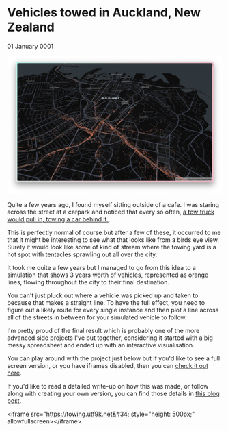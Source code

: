 # Vehicles towed in Auckland, New Zealand
01 January 0001

![A screenshot of the towing.utf9k.net website. A map of the city of Auckland, New Zealand is visible with lots of little orange streaks visible on the map. Each streak represents a vehicle that was towed over a 3 year period. Each streak is in motion, heading to where they were towed to.](website.png)

Quite a few years ago, I found myself sitting outside of a cafe. I was staring across the street at a carpark and noticed that every so often, [a tow truck would pull in, towing a car behind it.](https://www.google.com/maps/@-36.8647825,174.7607181,3a,75y,78.37h,86.35t/data=!3m6!1e1!3m4!1sJuwWzp4GFW4TPKe0zlGP1A!2e0!7i16384!8i8192?entry=ttu).

This is perfectly normal of course but after a few of these, it occurred to me that it might be interesting to see what that looks like from a birds eye view. Surely it would look like some of kind of stream where the towing yard is a hot spot with tentacles sprawling out all over the city.

It took me quite a few years but I managed to go from this idea to a simulation that shows 3 years worth of vehicles, represented as orange lines, flowing throughout the city to their final destination.

You can&#39;t just pluck out where a vehicle was picked up and taken to because that makes a straight line. To have the full effect, you need to figure out a likely route for every single instance and then plot a line across all of the streets in between for your simulated vehicle to follow.

I&#39;m pretty proud of the final result which is probably one of the more advanced side projects I&#39;ve put together, considering it started with a big messy spreadsheet and ended up with an interactive visualisation.

You can play around with the project just below but if you&#39;d like to see a full screen version, or you have iframes disabled, then you can [check it out here](https://towing.utf9k.net).

If you&#39;d like to read a detailed write-up on how this was made, or follow along with creating your own version, you can find those details in [this blog post](/blog/spreadsheet-to-visualisation).

&lt;iframe src=&#34;https://towing.utf9k.net&#34; style=&#34;height: 500px;&#34; allowfullscreen&gt;&lt;/iframe&gt;
